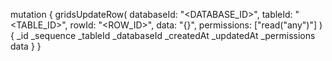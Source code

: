 mutation {
    gridsUpdateRow(
        databaseId: "<DATABASE_ID>",
        tableId: "<TABLE_ID>",
        rowId: "<ROW_ID>",
        data: "{}",
        permissions: ["read("any")"]
    ) {
        _id
        _sequence
        _tableId
        _databaseId
        _createdAt
        _updatedAt
        _permissions
        data
    }
}
